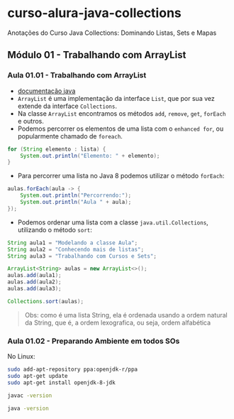 # curso-alura-java-collections
Anotações do Curso Java Collections: Dominando Listas, Sets e Mapas

## Módulo 01 - Trabalhando com ArrayList
### Aula 01.01 - Trabalhando com ArrayList
- [documentação java](https://docs.oracle.com/javase/8/docs/api/)
- `ArrayList` é uma implementação da interface `List`, que por sua vez extende da interface `Collections`.
- Na classe `ArrayList` encontramos os métodos `add`, `remove`, `get`, `forEach` e outros.
- Podemos percorrer os elementos de uma lista com o `enhanced for`, ou popularmente chamado de `foreach`.
```java
for (String elemento : lista) {
    System.out.println("Elemento: " + elemento);
}
```
- Para percorrer uma lista no Java 8 podemos utilizar o método `forEach`:
```java
aulas.forEach(aula -> {
    System.out.println("Percorrendo:");
    System.out.println("Aula " + aula);
});
```
- Podemos ordenar uma lista com a classe `java.util.Collections`, utilizando o método `sort`:
```java
String aula1 = "Modelando a classe Aula";
String aula2 = "Conhecendo mais de listas";
String aula3 = "Trabalhando com Cursos e Sets";

ArrayList<String> aulas = new ArrayList<>();
aulas.add(aula1);
aulas.add(aula2);
aulas.add(aula3);

Collections.sort(aulas);
```
> Obs: como é uma lista String, ela é ordenada usando a ordem natural da String, que é, a ordem lexografica, ou seja, ordem alfabética

### Aula 01.02 - Preparando Ambiente em todos SOs
No Linux:
```bash
sudo add-apt-repository ppa:openjdk-r/ppa
sudo apt-get update
sudo apt-get install openjdk-8-jdk

javac -version

java -version
```
